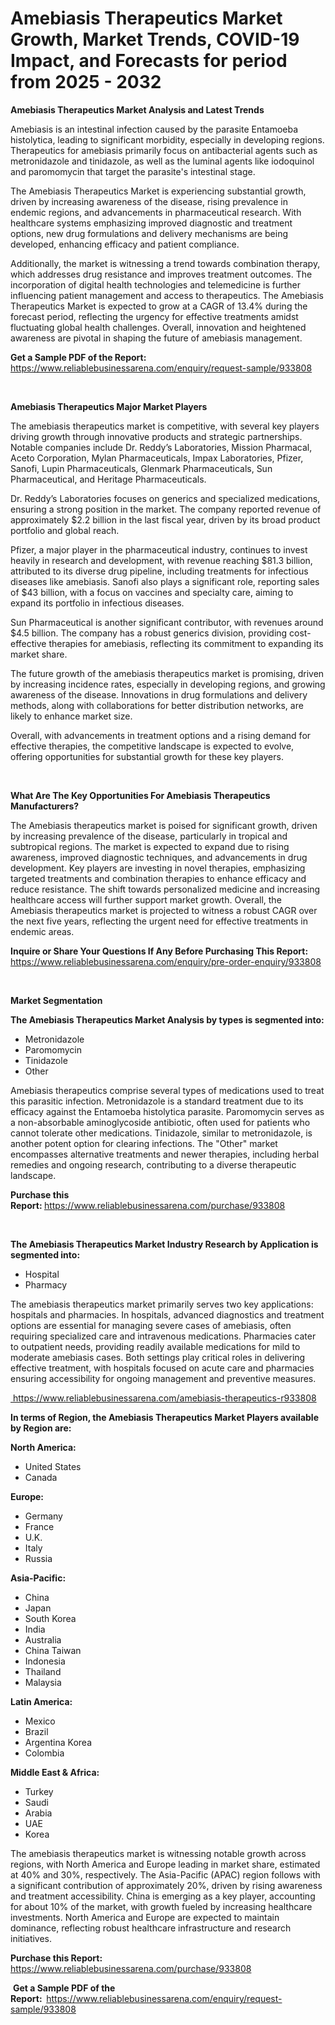 <p><h1>Amebiasis Therapeutics Market Growth, Market Trends, COVID-19 Impact, and Forecasts for period from 2025 - 2032</h1></p><p><strong>Amebiasis Therapeutics Market Analysis and Latest Trends</strong></p>
<p><p>Amebiasis is an intestinal infection caused by the parasite Entamoeba histolytica, leading to significant morbidity, especially in developing regions. Therapeutics for amebiasis primarily focus on antibacterial agents such as metronidazole and tinidazole, as well as the luminal agents like iodoquinol and paromomycin that target the parasite's intestinal stage. </p><p>The Amebiasis Therapeutics Market is experiencing substantial growth, driven by increasing awareness of the disease, rising prevalence in endemic regions, and advancements in pharmaceutical research. With healthcare systems emphasizing improved diagnostic and treatment options, new drug formulations and delivery mechanisms are being developed, enhancing efficacy and patient compliance. </p><p>Additionally, the market is witnessing a trend towards combination therapy, which addresses drug resistance and improves treatment outcomes. The incorporation of digital health technologies and telemedicine is further influencing patient management and access to therapeutics. The Amebiasis Therapeutics Market is expected to grow at a CAGR of 13.4% during the forecast period, reflecting the urgency for effective treatments amidst fluctuating global health challenges. Overall, innovation and heightened awareness are pivotal in shaping the future of amebiasis management.</p></p>
<p><strong>Get a Sample PDF of the Report:&nbsp;</strong> <a href="https://www.reliablebusinessarena.com/enquiry/request-sample/933808?utm_campaign=2960&utm_medium=2&utm_source=Github&utm_content=ia&utm_term=18042025&utm_id=amebiasis-therapeutics">https://www.reliablebusinessarena.com/enquiry/request-sample/933808</a></p>
<p>&nbsp;</p>
<p><strong>Amebiasis Therapeutics Major Market Players</strong></p>
<p><p>The amebiasis therapeutics market is competitive, with several key players driving growth through innovative products and strategic partnerships. Notable companies include Dr. Reddy’s Laboratories, Mission Pharmacal, Aceto Corporation, Mylan Pharmaceuticals, Impax Laboratories, Pfizer, Sanofi, Lupin Pharmaceuticals, Glenmark Pharmaceuticals, Sun Pharmaceutical, and Heritage Pharmaceuticals.</p><p>Dr. Reddy’s Laboratories focuses on generics and specialized medications, ensuring a strong position in the market. The company reported revenue of approximately $2.2 billion in the last fiscal year, driven by its broad product portfolio and global reach.</p><p>Pfizer, a major player in the pharmaceutical industry, continues to invest heavily in research and development, with revenue reaching $81.3 billion, attributed to its diverse drug pipeline, including treatments for infectious diseases like amebiasis. Sanofi also plays a significant role, reporting sales of $43 billion, with a focus on vaccines and specialty care, aiming to expand its portfolio in infectious diseases.</p><p>Sun Pharmaceutical is another significant contributor, with revenues around $4.5 billion. The company has a robust generics division, providing cost-effective therapies for amebiasis, reflecting its commitment to expanding its market share. </p><p>The future growth of the amebiasis therapeutics market is promising, driven by increasing incidence rates, especially in developing regions, and growing awareness of the disease. Innovations in drug formulations and delivery methods, along with collaborations for better distribution networks, are likely to enhance market size. </p><p>Overall, with advancements in treatment options and a rising demand for effective therapies, the competitive landscape is expected to evolve, offering opportunities for substantial growth for these key players.</p></p>
<p>&nbsp;</p>
<p><strong>What Are The Key Opportunities For Amebiasis Therapeutics Manufacturers?</strong></p>
<p><p>The Amebiasis therapeutics market is poised for significant growth, driven by increasing prevalence of the disease, particularly in tropical and subtropical regions. The market is expected to expand due to rising awareness, improved diagnostic techniques, and advancements in drug development. Key players are investing in novel therapies, emphasizing targeted treatments and combination therapies to enhance efficacy and reduce resistance. The shift towards personalized medicine and increasing healthcare access will further support market growth. Overall, the Amebiasis therapeutics market is projected to witness a robust CAGR over the next five years, reflecting the urgent need for effective treatments in endemic areas.</p></p>
<p><strong>Inquire or Share Your Questions If Any Before Purchasing This Report:</strong> <a href="https://www.reliablebusinessarena.com/enquiry/pre-order-enquiry/933808?utm_campaign=2960&utm_medium=2&utm_source=Github&utm_content=ia&utm_term=18042025&utm_id=amebiasis-therapeutics">https://www.reliablebusinessarena.com/enquiry/pre-order-enquiry/933808</a></p>
<p>&nbsp;</p>
<p><strong>Market Segmentation</strong></p>
<p><strong>The Amebiasis Therapeutics Market Analysis by types is segmented into:</strong></p>
<p><ul><li>Metronidazole</li><li>Paromomycin</li><li>Tinidazole</li><li>Other</li></ul></p>
<p><p>Amebiasis therapeutics comprise several types of medications used to treat this parasitic infection. Metronidazole is a standard treatment due to its efficacy against the Entamoeba histolytica parasite. Paromomycin serves as a non-absorbable aminoglycoside antibiotic, often used for patients who cannot tolerate other medications. Tinidazole, similar to metronidazole, is another potent option for clearing infections. The "Other" market encompasses alternative treatments and newer therapies, including herbal remedies and ongoing research, contributing to a diverse therapeutic landscape.</p></p>
<p><strong>Purchase this Report:&nbsp;</strong><a href="https://www.reliablebusinessarena.com/purchase/933808?utm_campaign=2960&utm_medium=2&utm_source=Github&utm_content=ia&utm_term=18042025&utm_id=amebiasis-therapeutics">https://www.reliablebusinessarena.com/purchase/933808</a></p>
<p>&nbsp;</p>
<p><strong>The Amebiasis Therapeutics Market Industry Research by Application is segmented into:</strong></p>
<p><ul><li>Hospital</li><li>Pharmacy</li></ul></p>
<p><p>The amebiasis therapeutics market primarily serves two key applications: hospitals and pharmacies. In hospitals, advanced diagnostics and treatment options are essential for managing severe cases of amebiasis, often requiring specialized care and intravenous medications. Pharmacies cater to outpatient needs, providing readily available medications for mild to moderate amebiasis cases. Both settings play critical roles in delivering effective treatment, with hospitals focused on acute care and pharmacies ensuring accessibility for ongoing management and preventive measures.</p></p>
<p><a href="https://www.reliablebusinessarena.com/amebiasis-therapeutics-r933808?utm_campaign=2960&utm_medium=2&utm_source=Github&utm_content=ia&utm_term=18042025&utm_id=amebiasis-therapeutics">&nbsp;https://www.reliablebusinessarena.com/amebiasis-therapeutics-r933808</a></p>
<p><strong>In terms of Region, the Amebiasis Therapeutics Market Players available by Region are:</strong></p>
<p>
    <p> <strong> North America: </strong>
        <ul>
            <li>United States</li>
            <li>Canada</li>
        </ul>
        </p> 
    <p> <strong> Europe: </strong>
        <ul>
            <li>Germany</li>
            <li>France</li>
            <li>U.K.</li>
            <li>Italy</li>
            <li>Russia</li>
        </ul>
        </p> 
    <p> <strong> Asia-Pacific: </strong>
        <ul>
            <li>China</li>
            <li>Japan</li>
            <li>South Korea</li>
            <li>India</li>
            <li>Australia</li>
            <li>China Taiwan</li>
            <li>Indonesia</li>
            <li>Thailand</li>
            <li>Malaysia</li>
        </ul>
        </p> 
    <p> <strong> Latin America: </strong>
        <ul>
            <li>Mexico</li>
            <li>Brazil</li>
            <li>Argentina Korea</li>
            <li>Colombia</li>
        </ul>
        </p> 
    <p> <strong> Middle East & Africa: </strong>
        <ul>
            <li>Turkey</li>
            <li>Saudi</li>
            <li>Arabia</li>
            <li>UAE</li>
            <li>Korea</li>
        </ul>
    </p>
    </p>
<p><p>The amebiasis therapeutics market is witnessing notable growth across regions, with North America and Europe leading in market share, estimated at 40% and 30%, respectively. The Asia-Pacific (APAC) region follows with a significant contribution of approximately 20%, driven by rising awareness and treatment accessibility. China is emerging as a key player, accounting for about 10% of the market, with growth fueled by increasing healthcare investments. North America and Europe are expected to maintain dominance, reflecting robust healthcare infrastructure and research initiatives.</p></p>
<p><strong>Purchase this Report: </strong><a href="https://www.reliablebusinessarena.com/purchase/933808?utm_campaign=2960&utm_medium=2&utm_source=Github&utm_content=ia&utm_term=18042025&utm_id=amebiasis-therapeutics">https://www.reliablebusinessarena.com/purchase/933808</a></p>
<p>&nbsp;<strong>Get a Sample PDF of the Report:&nbsp;&nbsp;</strong><a href="https://www.reliablebusinessarena.com/enquiry/request-sample/933808?utm_campaign=2960&utm_medium=2&utm_source=Github&utm_content=ia&utm_term=18042025&utm_id=amebiasis-therapeutics">https://www.reliablebusinessarena.com/enquiry/request-sample/933808</a></p>
<p><strong></strong></p>
<p><p></p><p></p><p></p></p>